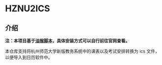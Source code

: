 # HZNU2ICS

## 介绍

**注：本项目基于[油猴脚本](https://www.tampermonkey.net/)，具体安装方式可以自行前往官网查看。**

本仓库支持将杭州师范大学新版教务系统中的课表以及考试安排转换为 ics 文件，以便导入到日历软件中。